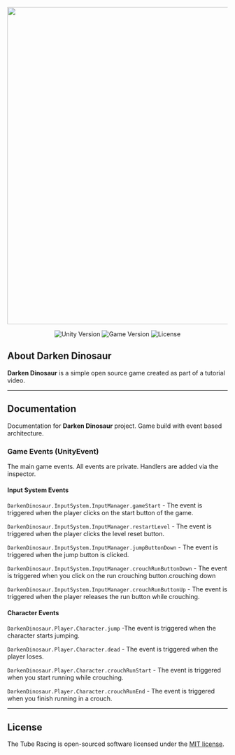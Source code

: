 <p align="center">
      <img src="https://i.ibb.co/nRzfbCB/Git-Hub-Logo.png" width="726">
</p>

<p align="center">
   <img src="https://img.shields.io/badge/Engine-Unity%202020.3.4%20-blueviolet" alt="Unity Version">
   <img src="https://img.shields.io/badge/Version-1.0%20(Alpha)-blue" alt="Game Version">
   <img src="https://img.shields.io/badge/License-MIT-brightgreen" alt="License">
</p>

## About Darken Dinosaur

**Darken Dinosaur** is a simple open source game created as part of a tutorial video.

---

## Documentation
Documentation for **Darken Dinosaur** project. Game build with event based architecture.

### Game Events (UnityEvent)
The main game events. All events are private. Handlers are added via the inspector.

#### Input System Events
`DarkenDinosaur.InputSystem.InputManager.gameStart` - The event is triggered when the player clicks on the start button of the game.

`DarkenDinosaur.InputSystem.InputManager.restartLevel` - The event is triggered when the player clicks the level reset button.

`DarkenDinosaur.InputSystem.InputManager.jumpButtonDown` - The event is triggered when the jump button is clicked.

`DarkenDinosaur.InputSystem.InputManager.crouchRunButtonDown` - The event is triggered when you click on the run crouching button.crouching down

`DarkenDinosaur.InputSystem.InputManager.crouchRunButtonUp` - The event is triggered when the player releases the run button while crouching.

#### Character Events
`DarkenDinosaur.Player.Character.jump` -The event is triggered when the character starts jumping.

`DarkenDinosaur.Player.Character.dead` - The event is triggered when the player loses.

`DarkenDinosaur.Player.Character.crouchRunStart` - The event is triggered when you start running while crouching.

`DarkenDinosaur.Player.Character.crouchRunEnd` - The event is triggered when you finish running in a crouch.

---

## License

The Tube Racing is open-sourced software licensed under the [MIT license](license.txt).
